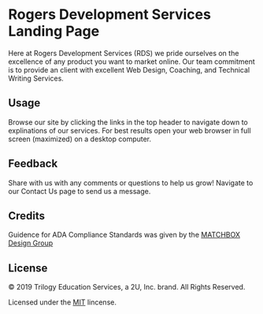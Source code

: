 # Rogers Development Services Landing Page

Here at Rogers Development Services (RDS) we pride ourselves on the excellence of any product you want to market online. Our team commitment is to provide an client with excellent Web Design, Coaching, and Technical Writing Services.

## Usage 

Browse our site by clicking the links in the top header to navigate down to explinations of our services. For best results open your web browser in full screen (maximized) on a desktop computer.

## Feedback

Share with us with any comments or questions to help us grow! Navigate to our Contact Us page to send us a message.

## Credits

Guidence for ADA Compliance Standards was given by the [MATCHBOX Design Group](https://matchboxdesigngroup.com/blog/website-accessibility-and-ada-compliance/#ADA_Compliance_Standards_For_Designers_And_Developers_Explained)

## License

© 2019 Trilogy Education Services, a 2U, Inc. brand. All Rights Reserved.

Licensed under the [MIT](LICENSE.txt) lincense.

